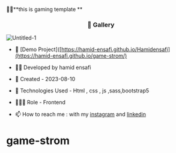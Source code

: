 🏃‍♂️**this is gaming template **
<h3 align="center"> 📸 Gallery </h3>

![Untitled-1](https://github.com/hamid-ensafi/Hamidensafi/assets/129867758/b059ab07-709a-4d54-847a-e27a90df42e8)



- 🔗 [Demo Project]([https://hamid-ensafi.github.io/Hamidensafi](https://hamid-ensafi.github.io/game-strom/)

- 👨‍💻 Developed by hamid ensafi

- 📆 Created - 2023-08-10

- 🤖 Technologies Used - Html , css , js ,sass,bootstrap5

- 🕵🏻‍♀️ Role - Frontend

- 📫 How to reach me : with my [instagram](https://www.instagram.com/hamid.ensafi_web) and [linkedin](https://www.linkedin.com/in/hamid-ensafi-20a45721a/)
# game-strom

